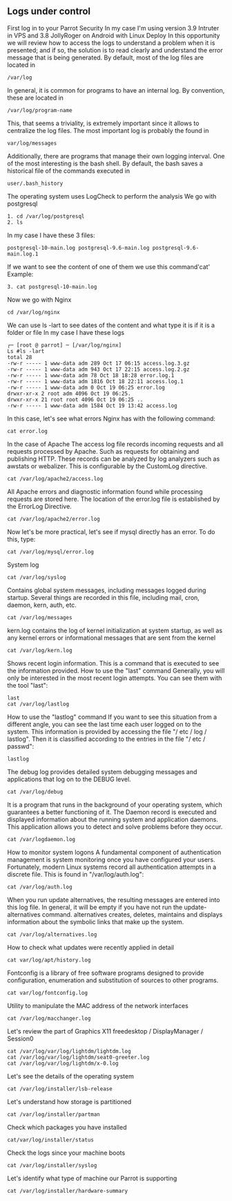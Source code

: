 ## Logs under control ##

First log in to your Parrot Security
In my case I'm using version 3.9 Intruter in VPS and 3.8 JollyRoger on Android with Linux Deploy
In this opportunity we will review how to access the logs to understand a problem when it is presented; and if so, the solution is to read clearly and understand the error message that is being generated.
By default, most of the log files are located in

	/var/log
	
In general, it is common for programs to have an internal log. By convention, these are located in

	/var/log/program-name
	
This, that seems a triviality, is extremely important since it allows to centralize the log files. The most important log is probably the found in

	var/log/messages
	
Additionally, there are programs that manage their own logging interval. One of the most interesting is the bash shell.
By default, the bash saves a historical file of the commands executed in

	user/.bash_history
	
The operating system uses LogCheck to perform the analysis
We go with postgresql

	1. cd /var/log/postgresql
	2. ls
In my case I have these 3 files:

	postgresql-10-main.log postgresql-9.6-main.log postgresql-9.6-main.log.1
	
If we want to see the content of one of them we use this command'cat'
Example:

	3. cat postgresql-10-main.log
	
Now we go with Nginx

	cd /var/log/nginx
	
We can use ls -lart to see dates of the content and what type it is if it is a folder or file
In my case I have these logs

	┌─ [root @ parrot] ─ [/var/log/nginx]
	Ls #ls -lart
	total 28
	-rw-r ----- 1 www-data adm 289 Oct 17 06:15 access.log.3.gz
	-rw-r ----- 1 www-data adm 943 Oct 17 22:15 access.log.2.gz
	-rw-r ----- 1 www-data adm 78 Oct 18 18:28 error.log.1
	-rw-r ----- 1 www-data adm 1816 Oct 18 22:11 access.log.1
	-rw-r ----- 1 www-data adm 0 Oct 19 06:25 error.log
	drwxr-xr-x 2 root adm 4096 Oct 19 06:25.
	drwxr-xr-x 21 root root 4096 Oct 19 06:25 ..
	-rw-r ----- 1 www-data adm 1584 Oct 19 13:42 access.log
	
In this case, let's see what errors Nginx has with the following command:

	cat error.log
	
In the case of Apache
The access log file records incoming requests and all requests processed by Apache. Such as requests for obtaining and publishing HTTP. These records can be analyzed by log analyzers such as awstats or webalizer. This is configurable by the CustomLog directive.

	cat /var/log/apache2/access.log
	
All Apache errors and diagnostic information found while processing requests are stored here. The location of the error.log file is established by the ErrorLog Directive.

	cat /var/log/apache2/error.log
	
Now let's be more practical, let's see if mysql directly has an error. To do this, type:

	cat /var/log/mysql/error.log
	
System log

	cat /var/log/syslog
	
Contains global system messages, including messages logged during startup. Several things are recorded in this file, including mail, cron, daemon, kern, auth, etc.

	cat /var/log/messages
	
kern.log contains the log of kernel initialization at system startup, as well as any kernel errors or informational messages that are sent from the kernel

	cat /var/log/kern.log
  
Shows recent login information. This is a command that is executed to see the information provided.
How to use the "last" command
Generally, you will only be interested in the most recent login attempts. You can see them with the tool "last":

	last
	cat /var/log/lastlog
	
How to use the "lastlog" command
If you want to see this situation from a different angle, you can see the last time each user logged on to the system.
This information is provided by accessing the file "/ etc / log / lastlog".
Then it is classified according to the entries in the file "/ etc / passwd":

	lastlog
	
The debug log provides detailed system debugging messages and applications that log on to the DEBUG level.

	cat /var/log/debug
	
It is a program that runs in the background of your operating system, which guarantees a better functioning of it. The Daemon record is executed and displayed information about the running system and application daemons. This application allows you to detect and solve problems before they occur.

	cat /var/logdaemon.log
	
How to monitor system logons
A fundamental component of authentication management is system monitoring once you have configured your users.
Fortunately, modern Linux systems record all authentication attempts in a discrete file. This is found in "/var/log/auth.log":

	cat /var/log/auth.log
	
When you run update alternatives, the resulting messages are entered into this log file. In general, it will be empty if you have not run the update-alternatives command.
alternatives creates, deletes, maintains and displays information about the symbolic links that make up the system.

	cat /var/log/alternatives.log
	
How to check what updates were recently applied in detail

	cat var/log/apt/history.log
	
Fontconfig is a library of free software programs designed to provide configuration, enumeration and substitution of sources to other programs.

	cat var/log/fontconfig.log
	
Utility to manipulate the MAC address of the network interfaces

	cat /var/log/macchanger.log
	
Let's review the part of Graphics X11 freedesktop / DisplayManager / Session0

	cat /var/log/var/log/lightdm/lightdm.log
	cat /var/log/var/log/lightdm/seat0-greeter.log
	cat /var/log/var/log/lightdm/x-0.log
	
Let's see the details of the operating system

	cat /var/log/installer/lsb-release
	
Let's understand how storage is partitioned

	cat /var/log/installer/partman
	
Check which packages you have installed

	cat/var/log/installer/status
	
Check the logs since your machine boots

	cat /var/log/installer/syslog
	
Let's identify what type of machine our Parrot is supporting

	cat /var/log/installer/hardware-summary
